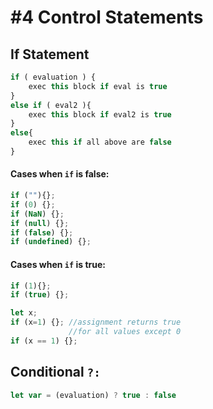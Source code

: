 # #4 Control Statements

## If Statement

```js
if ( evaluation ) {
    exec this block if eval is true
}
else if ( eval2 ){
    exec this block if eval2 is true
}
else{
    exec this if all above are false
}
```

#### Cases when `if` is false:
```js
if (""){};
if (0) {}; 
if (NaN) {};
if (null) {};
if (false) {};
if (undefined) {};
```

#### Cases when `if` is true:
```javascript
if (1){};
if (true) {};

let x;
if (x=1) {}; //assignment returns true
             //for all values except 0
if (x == 1) {};
```


## Conditional `?:`
```js
let var = (evaluation) ? true : false 
```
